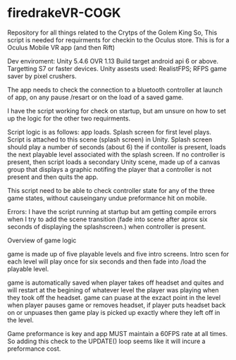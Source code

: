 # firedrakeVR-COGK
Repository for all things related to the Crytps of the Golem King
So, This script is needed for requirments for checkin to the Oculus store.  This is for a Oculus Mobile VR app (and then Rift)

Dev enviroment:  Unity 5.4.6      OVR 1.13    Build target android api 6 or above.   Targetting S7 or faster devices.
Unity assests used:  RealistFPS; RFPS game saver by pixel crushers.


The app needs to check the connection to a bluetooth controller at 
launch of app, on any pause /resart or on the load of a saved game.

I have the script working for check on startup, but am unsure on how to set up the logic for the other two requirments.

Script logic is as follows:
app loads.  Splash screen for first level plays.  
Script is attached to this scene (splash screen) in Unity.  Splash screen should play a number of seconds (about 6)  the if contoller is present, loads the next playable level associated with the splash screen. 
If no controller is present, then script loads a secondary Unity scene, made up of a canvas group that displays a graphic notifing the player that a controller is not present and then quits the app.

This script need to be able to check controller state for any of the three game states, without causeingany undue preformance hit on mobile.

Errors:
I have the script running  at startup but am getting compile errors when I try to add the scene transition (fade into scene after aprox six seconds of displaying the splashscreen.) when controller is present.


Overview of game logic

game is made up of five playable levels and five intro screens.   Intro scen for each level will play once for six seconds and then fade into /load the playable level.    

game is automatically saved when player takes off headset and  quites and will restart at the begining of whatever level the player was playing when they took off the headset.
game can puase at the exzact point in the level when player pauses game or removes headset, if player puts headset back on or unpuases then game play is picked up exactly where they left off in the level.

Game preformance is key and  app MUST maintain a 60FPS rate at all times.  So adding this check to the UPDATE() loop seems like it will incure a preformance cost.
